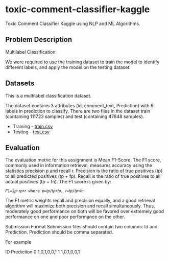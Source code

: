 # toxic-comment-classifier-kaggle

Toxic Comment Classifier Kaggle using NLP and ML Algorithms.

## Problem Description

Multilabel Classification

We were required to use the training dataset to train the model to identify different labels, and apply the model on the testing dataset.

## Datasets

This is a multilabel classification dataset.

The dataset contains 3 attributes (id, comment_text, Prediction) with 6 labels in prediction to classify. There are two files in the dataset train (containing 111723 samples) and test (containing 47848 samples).

* Training - [train.csv](https://raw.githubusercontent.com/ayushabrol13/toxic-comment-classifier-kaggle/master/train)
* Testing - [test.csv](https://raw.githubusercontent.com/ayushabrol13/toxic-comment-classifier-kaggle/master/test)

## Evaluation

The evaluation metric for this assignment is Mean F1-Score. The F1 score, commonly used in information retrieval, measures accuracy using the statistics precision p and recall r. Precision is the ratio of true positives (tp) to all predicted positives (tp + fp). Recall is the ratio of true positives to all actual positives (tp + fn). The F1 score is given by:

    𝐹1=2𝑝⋅𝑟𝑝+𝑟 where 𝑝=𝑡𝑝/𝑡𝑝+𝑓𝑝, 𝑟=𝑡𝑝/𝑡𝑝+𝑓𝑛
    
The F1 metric weights recall and precision equally, and a good retrieval algorithm will maximize both precision and recall simultaneously. Thus, moderately good performance on both will be favored over extremely good performance on one and poor performance on the other.

Submission Format
Submission files should contain two columns: Id and Prediction. Prediction should be comma separated.

For example

ID Prediction
0 1,0,1,0,0,1
1 1,0,1,0,0,1
